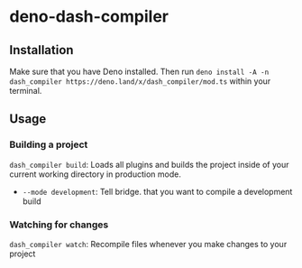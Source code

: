 # deno-dash-compiler

## Installation

Make sure that you have Deno installed. Then run `deno install -A -n dash_compiler https://deno.land/x/dash_compiler/mod.ts` within your terminal.

## Usage

### Building a project

`dash_compiler build`: Loads all plugins and builds the project inside of your current working directory in production mode.
- `--mode development`: Tell bridge. that you want to compile a development build

### Watching for changes
`dash_compiler watch`: Recompile files whenever you make changes to your project
